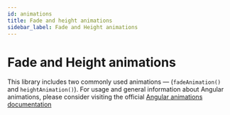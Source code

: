```yaml
---
id: animations
title: Fade and height animations
sidebar_label: Fade and Height animations
---
```


# Fade and Height animations

This library includes two commonly used animations — (`fadeAnimation()` and `heightAnimation()`). For usage and general information about Angular animations, please consider visiting the official [Angular animations documentation](https://angular.io/guide/animations)
